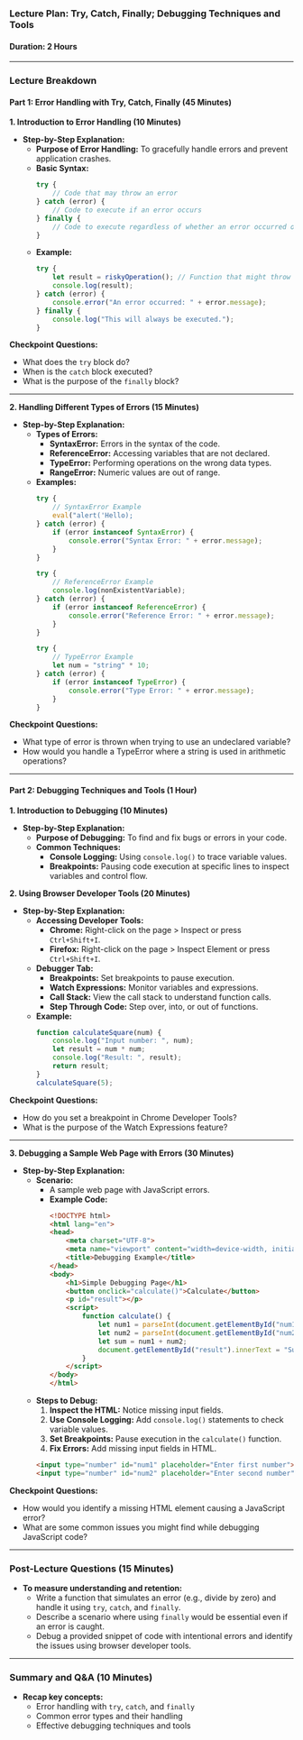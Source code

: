 ### Lecture Plan: Try, Catch, Finally; Debugging Techniques and Tools
#### Duration: 2 Hours

---

### Lecture Breakdown

#### Part 1: Error Handling with Try, Catch, Finally (45 Minutes)

**1. Introduction to Error Handling (10 Minutes)**
- **Step-by-Step Explanation:**
  - **Purpose of Error Handling:** To gracefully handle errors and prevent application crashes.
  - **Basic Syntax:**
    ```javascript
    try {
        // Code that may throw an error
    } catch (error) {
        // Code to execute if an error occurs
    } finally {
        // Code to execute regardless of whether an error occurred or not
    }
    ```
  - **Example:**
    ```javascript
    try {
        let result = riskyOperation(); // Function that might throw an error
        console.log(result);
    } catch (error) {
        console.error("An error occurred: " + error.message);
    } finally {
        console.log("This will always be executed.");
    }
    ```

**Checkpoint Questions:**
  - What does the `try` block do?
  - When is the `catch` block executed?
  - What is the purpose of the `finally` block?

---

**2. Handling Different Types of Errors (15 Minutes)**
- **Step-by-Step Explanation:**
  - **Types of Errors:**
    - **SyntaxError:** Errors in the syntax of the code.
    - **ReferenceError:** Accessing variables that are not declared.
    - **TypeError:** Performing operations on the wrong data types.
    - **RangeError:** Numeric values are out of range.
  - **Examples:**
    ```javascript
    try {
        // SyntaxError Example
        eval("alert('Hello);
    } catch (error) {
        if (error instanceof SyntaxError) {
            console.error("Syntax Error: " + error.message);
        }
    }

    try {
        // ReferenceError Example
        console.log(nonExistentVariable);
    } catch (error) {
        if (error instanceof ReferenceError) {
            console.error("Reference Error: " + error.message);
        }
    }

    try {
        // TypeError Example
        let num = "string" * 10;
    } catch (error) {
        if (error instanceof TypeError) {
            console.error("Type Error: " + error.message);
        }
    }
    ```

**Checkpoint Questions:**
  - What type of error is thrown when trying to use an undeclared variable?
  - How would you handle a TypeError where a string is used in arithmetic operations?

---

#### Part 2: Debugging Techniques and Tools (1 Hour)

**1. Introduction to Debugging (10 Minutes)**
- **Step-by-Step Explanation:**
  - **Purpose of Debugging:** To find and fix bugs or errors in your code.
  - **Common Techniques:**
    - **Console Logging:** Using `console.log()` to trace variable values.
    - **Breakpoints:** Pausing code execution at specific lines to inspect variables and control flow.

**2. Using Browser Developer Tools (20 Minutes)**
- **Step-by-Step Explanation:**
  - **Accessing Developer Tools:**
    - **Chrome:** Right-click on the page > Inspect or press `Ctrl+Shift+I`.
    - **Firefox:** Right-click on the page > Inspect Element or press `Ctrl+Shift+I`.
  - **Debugger Tab:**
    - **Breakpoints:** Set breakpoints to pause execution.
    - **Watch Expressions:** Monitor variables and expressions.
    - **Call Stack:** View the call stack to understand function calls.
    - **Step Through Code:** Step over, into, or out of functions.
  - **Example:**
    ```javascript
    function calculateSquare(num) {
        console.log("Input number: ", num);
        let result = num * num;
        console.log("Result: ", result);
        return result;
    }
    calculateSquare(5);
    ```

**Checkpoint Questions:**
  - How do you set a breakpoint in Chrome Developer Tools?
  - What is the purpose of the Watch Expressions feature?

---

**3. Debugging a Sample Web Page with Errors (30 Minutes)**
- **Step-by-Step Explanation:**
  - **Scenario:**
    - A sample web page with JavaScript errors.
    - **Example Code:**
      ```html
      <!DOCTYPE html>
      <html lang="en">
      <head>
          <meta charset="UTF-8">
          <meta name="viewport" content="width=device-width, initial-scale=1.0">
          <title>Debugging Example</title>
      </head>
      <body>
          <h1>Simple Debugging Page</h1>
          <button onclick="calculate()">Calculate</button>
          <p id="result"></p>
          <script>
              function calculate() {
                  let num1 = parseInt(document.getElementById("num1").value); // Missing input field
                  let num2 = parseInt(document.getElementById("num2").value); // Missing input field
                  let sum = num1 + num2;
                  document.getElementById("result").innerText = "Sum: " + sum;
              }
          </script>
      </body>
      </html>
      ```
  - **Steps to Debug:**
    1. **Inspect the HTML:** Notice missing input fields.
    2. **Use Console Logging:** Add `console.log()` statements to check variable values.
    3. **Set Breakpoints:** Pause execution in the `calculate()` function.
    4. **Fix Errors:** Add missing input fields in HTML.
      ```html
      <input type="number" id="num1" placeholder="Enter first number">
      <input type="number" id="num2" placeholder="Enter second number">
      ```

**Checkpoint Questions:**
  - How would you identify a missing HTML element causing a JavaScript error?
  - What are some common issues you might find while debugging JavaScript code?

---

### Post-Lecture Questions (15 Minutes)
- **To measure understanding and retention:**
  - Write a function that simulates an error (e.g., divide by zero) and handle it using `try`, `catch`, and `finally`.
  - Describe a scenario where using `finally` would be essential even if an error is caught.
  - Debug a provided snippet of code with intentional errors and identify the issues using browser developer tools.

---

### Summary and Q&A (10 Minutes)
- **Recap key concepts:**
  - Error handling with `try`, `catch`, and `finally`
  - Common error types and their handling
  - Effective debugging techniques and tools
